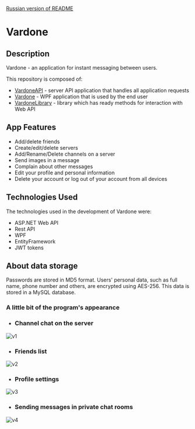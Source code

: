 <picture>
  <source media="(prefers-color-scheme: dark)" srcset="https://i.imgur.com/XFnSrVk.png">
  <source media="(prefers-color-scheme: light)" srcset="">
  <img>
</picture>

[Russian version of README](https://github.com/XxAZAZIKxX/Project-Vardone/blob/master/README_ru-RU.md)

# Vardone
## Description
Vardone - an application for instant messaging between users.

This repository is composed of:
- [VardoneAPI](https://github.com/XxAZAZIKxX/Project-Vardone/tree/master/VardoneApi) - server API application that handles all application requests
- [Vardone](https://github.com/XxAZAZIKxX/Project-Vardone/tree/master/Vardone) - WPF application that is used by the end user
- [VardoneLibrary](https://github.com/XxAZAZIKxX/Project-Vardone/tree/master/VardoneLibrary) - library which has ready methods for interaction with Web API

## App Features
- Add/delete friends
- Create/edit/delete servers
- Add/Rename/Delete channels on a server
- Send images in a message
- Complain about other messages
- Edit your profile and personal information
- Delete your account or log out of your account from all devices

## Technologies Used
The technologies used in the development of Vardone were:
- ASP.NET Web API
- Rest API
- WPF
- EntityFramework
- JWT tokens

## About data storage
Passwords are stored in MD5 format. Users' personal data, such as full name, phone number and others, are encrypted using AES-256. This data is stored in a MySQL database.

### A little bit of the program's appearance
- ### Channel chat on the server
![v1](https://i.imgur.com/vA9Tvpw.jpg)
- ### Friends list
![v2](https://i.imgur.com/aAaCRWG.jpg)
- ### Profile settings
![v3](https://i.imgur.com/yHXNulZ.jpg)
- ### Sending messages in private chat rooms
![v4](https://i.imgur.com/zDQmSXi.png)
